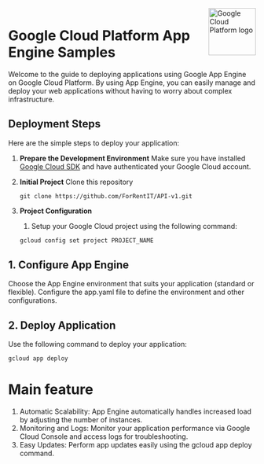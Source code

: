 <img src="https://avatars2.githubusercontent.com/u/2810941?v=3&s=96" alt="Google Cloud Platform logo" title="Google Cloud Platform" align="right" height="96" width="96"/>

# Google Cloud Platform App Engine Samples

Welcome to the guide to deploying applications using Google App Engine on Google Cloud Platform. By using App Engine, you can easily manage and deploy your web applications without having to worry about complex infrastructure.

## Deployment Steps

Here are the simple steps to deploy your application:

1. **Prepare the Development Environment**
    Make sure you have installed [Google Cloud SDK](https://cloud.google.com/sdk) and have authenticated your Google Cloud account.

2. **Initial Project**
   Clone this repository
    ```
    git clone https://github.com/ForRentIT/API-v1.git
    ```
    
4. **Project Configuration**
    1. Setup your Google Cloud project using the following command:
    ```bash
    gcloud config set project PROJECT_NAME


## 1. Configure App Engine
Choose the App Engine environment that suits your application (standard or flexible). Configure the app.yaml file to define the environment and other configurations.

## 2. Deploy Application
Use the following command to deploy your application:
```
gcloud app deploy
```

# Main feature

1. Automatic Scalability: App Engine automatically handles increased load by adjusting the number of instances.
2. Monitoring and Logs: Monitor your application performance via Google Cloud Console and access logs for troubleshooting.
3. Easy Updates: Perform app updates easily using the gcloud app deploy command.
